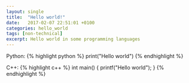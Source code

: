 ```yaml
---
layout: single
title:  "Hello world!"
date:   2017-02-07 22:51:01 +0100
categories: hello_world
tags: [non-technical]
excerpt: Hello world in some programming languages
---
```

Python:
{% highlight python %}
print("Hello world")
{% endhighlight %}

C++:
{% highlight c++ %}
int main() {
    printf("Hello world");
}
{% endhighlight %}